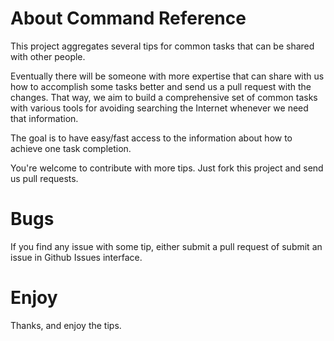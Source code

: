 # About Command Reference

This project aggregates several tips for common tasks that can be shared with other people.

Eventually there will be someone with more expertise that can share with us how to accomplish some tasks better
and send us a pull request with the changes. That way, we aim to build a comprehensive set of common tasks with
various tools for avoiding searching the Internet whenever we need that information.

The goal is to have easy/fast access to the information about how to achieve one task completion.

You're welcome to contribute with more tips. Just fork this project and send us pull requests.

# Bugs

If you find any issue with some tip, either submit a pull request of submit an issue in Github Issues interface.

# Enjoy

Thanks, and enjoy the tips.
